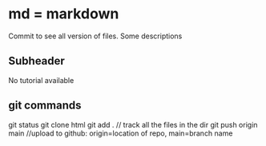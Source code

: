 # md = markdown

Commit to see all version of files.
Some descriptions

## Subheader
No tutorial available

## git commands
git status
git clone html
git add . // track all the files in the dir
git push origin main //upload to github: origin=location of repo, main=branch name
